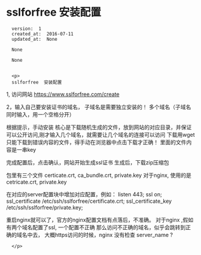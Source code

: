 
  # sslforfree  安装配置

      version:  1
      created_at:  2016-07-11
      updated_at:  None

      None

      None


      <p>
      sslforfree  安装配置

1, 访问网站 
https://www.sslforfree.com/create

2，输入自己要安装证书的域名， 子域名是需要独立安装的！
多个域名（子域名同时输入，用一个空格分开）

根据提示，手动安装
核心是下载随机生成的文件，放到网站的对应目录，并保证可以公开访问,刚才输入几个域名，就需要让几个域名的连接可以访问
下载用wget只能下载到错误内容的文件，得手动在浏览器中点击下载才正确！
里面的文件内容是一串key


完成配置后，点击确认，网站开始生成ssl证书
生成后，下载zip压缩包

包里有三个文件  certicate.crt,  ca_bundle.crt, private.key
对于nginx,  使用的是 cetricate.crt, private.key

在对应的server配置块中增加对应配置，例如：
   listen 443;
  ssl on;
   ssl_certificate     /etc/ssh/sslforfree/certificate.crt;
   ssl_certificate_key /etc/ssh/sslforfree/private.key;

重启nginx就可以了，官方的nginx配置文档有点落后，不准确。
对于nginx ,假如有两个域名配置了ssl, 一个配置不正确
那么访问不正确的域名，似乎会跳转到正确的域名中去，
大概https访问的时候，nginx 没有检查 server_name ? 


      </p>

  